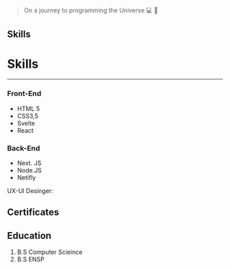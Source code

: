 
> On a journey to programming the Universe :computer: :rocket:


## Skills
# Skills
****

### Front-End
- HTML 5
- CSS3,5
- Svelte
- React

### Back-End

- Next. JS
- Node.JS
- Netifly

UX-UI Desinger:




## Certificates


## Education
1. B.S Computer Scieince
2. B.S ENSP


